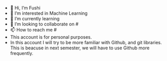 - 👋 Hi, I’m Fushi
- 👀 I’m interested in Machine Learning
- 🌱 I’m currently learning 
- 💞️ I’m looking to collaborate on #
- 📫 How to reach me # 
-  This account is for personal purposes.
-  In this account I will try to be more familiar with Github, and git libraries. This is beacuse in next semester, we will have to use Github more frequently.
<!---
0xdedbef/0xdedbef is a ✨ special ✨ repository because its `README.md` (this file) appears on your GitHub profile.
You can click the Preview link to take a look at your changes.
--->

